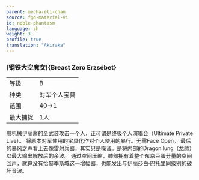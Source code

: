 ```yaml
---
parent: mecha-eli-chan
source: fgo-material-vi
id: noble-phantasm
language: zh
weight: 3
profile: true
translation: "Akiraka"
---
```


### [钢铁大空魔女]{Breast Zero Erzsébet}

<table>
  <tr><td>等级</td><td>B</td></tr>
  <tr><td>种类</td><td>对军个人宝具</td></tr>
  <tr><td>范围</td><td>40→1</td></tr>
  <tr><td>最大捕捉</td><td>1人</td></tr>
</table>

用机械伊丽酱的全武装攻击一个人，正可谓是终极个人演唱会（Ultimate Private Live）。
将原本对军使用的宝具化作对个人使用的暴行。无需Face Open。
最后的暴风之声看上去像雷射兵器，其实只是噪音。是将内部的Dragon lung（龙肺）以最大输出解放后的余波。
通过空间压缩，肺部拥有着整个东京巨蛋分量的空间回声，就算没有恰赫季斯城这一增幅器，也能发出与伊丽莎白·巴托里同级别的破坏音波。
